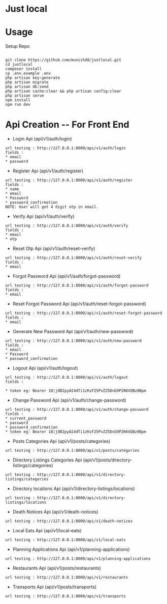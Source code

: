 # Just local

# Usage
Setup Repo

`````````

git clone https://github.com/munishd8/justlocal.git
cd justlocal
composer install
cp .env.example .env 
php artisan key:generate
php artisan migrate
php artisan db:seed
php artisan cache:clear && php artisan config:clear 
php artisan serve
npm install
npm run dev
````````` 


# Api Creation -- For Front End
* Login Api (api/v1/auth/login)
`````````
url testing : http://127.0.0.1:8000/api/v1/auth/login
fields : 
* email
* password
``````````
* Register Api (api/v1/auth/register)
`````````
url testing : http://127.0.0.1:8000/api/v1/auth/register
fields : 
* name
* email
* Password
* password_confirmation
NOTE: User will get 4 digit otp in email.
``````````

* Verify Api (api/v1/auth/verify)
`````````
url testing : http://127.0.0.1:8000/api/v1/auth/verify
fields : 
* email
* otp
``````````

* Reset Otp Api (api/v1/auth/reset-verify)
`````````
url testing : http://127.0.0.1:8000/api/v1/auth/reset-verify
fields : 
* email
``````````

* Forgot Password Api (api/v1/auth/forgot-password)
`````````
url testing : http://127.0.0.1:8000/api/v1/auth/forgot-password
fields : 
* email
``````````
* Reset Forgot Password Api (api/v1/auth/reset-forgot-password)
`````````
url testing : http://127.0.0.1:8000/api/v1/auth/reset-forgot-password
fields : 
* email
``````````

* Generate New Password Api (api/v1/auth/new-password)
`````````
url testing : http://127.0.0.1:8000/api/v1/auth/new-password
fields : 
* email
* Password
* password_confirmation
``````````

* Logout  Api (api/v1/auth/logout)
`````````
url testing : http://127.0.0.1:8000/api/v1/auth/logout
fields : 

* token eg: Bearer 18|jOB2pyAI4dTi1zKsF25PvZZ5DnG9P2N6VQBz0Bpm
``````````
* Change Password  Api (api/v1/auth/change-password)
`````````
url testing : http://127.0.0.1:8000/api/v1/auth/change-password
fields : 
* current_password
* password
* password_confirmation
* token eg: Bearer 18|jOB2pyAI4dTi1zKsF25PvZZ5DnG9P2N6VQBz0Bpm
``````````

* Posts Categories  Api (api/v1/posts/categories)
`````````
url testing : http://127.0.0.1:8000/api/v1/posts/categories

``````````

* Directory Listings Categories  Api (api/v1/posts/directory-listings/categories)
`````````
url testing : http://127.0.0.1:8000/api/v1/directory-listings/categories

``````````

* Directory locations  Api (api/v1/directory-listings/locations)
`````````
url testing : http://127.0.0.1:8000/api/v1/directory-listings/locations

``````````

* Death Notices  Api (api/v1/death-notices)
`````````
url testing : http://127.0.0.1:8000/api/v1/death-notices

``````````

* Local Eats   Api (api/v1/local-eats)
`````````
url testing : http://127.0.0.1:8000/api/v1/local-eats

``````````

* Planning Applications  Api (api/v1/planning-applications)
`````````
url testing : http://127.0.0.1:8000/api/v1/planning-applications

``````````

* Restaurants  Api (api/v1/posts/restaurants)
`````````
url testing : http://127.0.0.1:8000/api/v1/restaurants

``````````

* Transports  Api (api/v1/posts/transports)
`````````
url testing : http://127.0.0.1:8000/api/v1/transports

``````````

